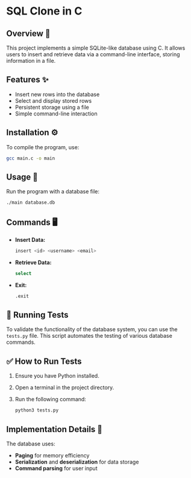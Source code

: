 # SQL Clone in C

## Overview 📖
This project implements a simple SQLite-like database using C. It allows users to insert and retrieve data via a command-line interface, storing information in a file.

## Features ✨
- Insert new rows into the database
- Select and display stored rows
- Persistent storage using a file
- Simple command-line interaction 

## Installation ⚙️
To compile the program, use:
```sh
gcc main.c -o main
```

## Usage 🚀
Run the program with a database file:
```sh
./main database.db
```

## Commands 🖥️
- **Insert Data:**  
  ```sh
  insert <id> <username> <email>
  ```
- **Retrieve Data:**  
  ```sh
  select
  ```
- **Exit:**  
  ```sh
  .exit
  ```
  
## 🧪 Running Tests  

To validate the functionality of the database system, you can use the `tests.py` file. This script automates the testing of various database commands.  

## ✅ How to Run Tests  
1. Ensure you have Python installed.
2. Open a terminal in the project directory.  

3. Run the following command:  
   ```sh
   python3 tests.py


## Implementation Details 🔧
The database uses:
- **Paging** for memory efficiency
- **Serialization** and **deserialization** for data storage
- **Command parsing** for user input


